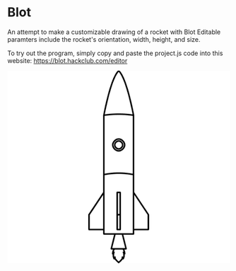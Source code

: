 # Blot
An attempt to make a customizable drawing of a rocket with Blot
Editable paramters include the rocket's orientation, width, height, and size.

To try out the program, simply copy and paste the project.js code into this website: https://blot.hackclub.com/editor

![Example drawing from the program](https://github.com/usedgenes/rocket-blot/blob/main/rocket.png)
